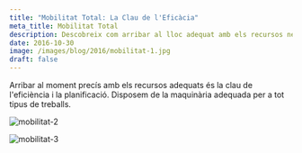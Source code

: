 ```yaml
---
title: "Mobilitat Total: La Clau de l'Eficàcia"
meta_title: Mobilitat Total
description: Descobreix com arribar al lloc adequat amb els recursos necessaris és fonamental per a l'eficiència i la planificació dels nostres projectes.
date: 2016-10-30
image: /images/blog/2016/mobilitat-1.jpg
draft: false
---
```


Arribar al moment precís amb els recursos adequats és la clau de l'eficiència i la planificació. Disposem de la maquinària adequada per a tot tipus de treballs.

![mobilitat-2](/images/blog/2016/mobilitat-2.jpg)

![mobilitat-3](/images/blog/2016/mobilitat-3.jpg)
